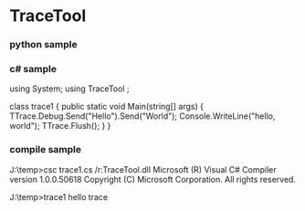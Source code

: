# TraceTool


### python sample

### c# sample
using System;
using TraceTool ;

class trace1
{
public static void Main(string[] args)
{
TTrace.Debug.Send("Hello").Send("World");
Console.WriteLine("hello, world");
TTrace.Flush();
}
}

### compile sample


J:\temp>csc trace1.cs /r:TraceTool.dll
Microsoft (R) Visual C# Compiler version 1.0.0.50618
Copyright (C) Microsoft Corporation. All rights reserved.

J:\temp>trace1
hello trace
